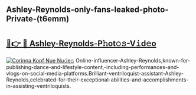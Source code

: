 ## Ashley-Reynolds-only-fans​-leaked-photo​-Private-(t6emm)


# <h2><a href="https://mediaupload.pro?title=Ashley-Reynolds&ref=git">🔗👉 🔴 Ashley-Reynolds-P𝚑ot𝚘𝚜-V𝚒d𝚎o</a></h2>

[![Corinna Kopf Nue Nu𝚍e𝚜](https://i.imgur.com/0qMVB7G.gif)](https://mediaupload.pro?title=Ashley-Reynolds&ref=git)
Online-influencer-Ashley-Reynolds,known-for-publishing-dance-and-lifestyle-content,-including-performances-and-vlogs-on-social-media-platforms.Brilliant-ventriloquist-assistant-Ashley-Reynolds,celebrated-for-their-exceptional-abilities-and-accomplishments-in-assisting-ventriloquists.  
